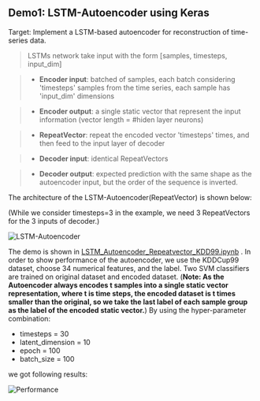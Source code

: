 
Demo1: LSTM-Autoencoder using Keras
----------------

Target: Implement a LSTM-based autoencoder for reconstruction of time-series data.         
> LSTMs network take input with the form [samples, timesteps, input_dim]

> - **Encoder input**: batched of samples, each batch considering 'timesteps' samples from the time series, each sample has 'input_dim' dimensions

> - **Encoder output**: a single static vector that represent the input information (vector length = #hiden layer neurons)

>- **RepeatVector**: repeat the encoded vector 'timesteps' times, and then feed to the input layer of decoder

>- **Decoder input**: identical RepeatVectors

>- **Decoder output**: expected prediction with the same shape as the autoencoder input, but the order of the sequence is inverted.


The architecture of the LSTM-Autoencoder(RepeatVector) is shown below:

(While we consider timesteps=3 in the example, we need 3 RepeatVectors for the 3 inputs of decoder.)

![LSTM-Autoencoder](https://github.com/binli826/MasterThesis/blob/master/Figures/LSTM-Autoencoder%28RepeatVector%29.png)

The demo is shown in  [LSTM_Autoencoder_Repeatvector_KDD99.ipynb](https://github.com/binli826/MasterThesis/blob/master/LSTM_Autoencoder_Repeatvector_KDD99.ipynb) .
In order to show performance of the autoencoder, we use the KDDCup99 dataset, choose 34 numerical features, and the label.
Two SVM classifiers are trained on original dataset and encoded dataset. (**Note: As the Autoencoder always encodes t samples into a single static vector representation, where t is time steps, the encoded dataset is t times smaller than the original, so we take the last label of each sample group as the label of the encoded static vector.**) 
By using the hyper-parameter combination:

- timesteps = 30
- latent_dimension = 10
- epoch = 100
- batch_size = 100

we got following results:

![Performance](https://github.com/binli826/MasterThesis/blob/master/Figures/RepeatVectorPerformance.PNG)
